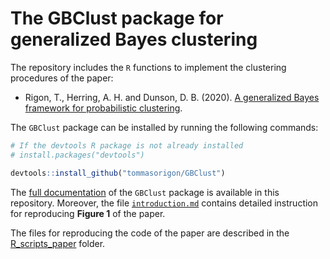 # The **GBClust** package for generalized Bayes clustering 

The repository includes the `R` functions to implement the clustering procedures of the paper:

* Rigon, T., Herring, A. H. and Dunson, D. B. (2020). [A generalized Bayes framework for probabilistic clustering](https://arxiv.org/abs/2006.05451).

The `GBClust` package can be installed by running the following commands:

```R
# If the devtools R package is not already installed
# install.packages("devtools")

devtools::install_github("tommasorigon/GBClust")
```

The [full documentation](https://github.com/tommasorigon/GBClust/raw/master/GBClust_0.0.2.pdf) of the `GBClust` package is available in this repository. Moreover, the file [`introduction.md`](tutorial/introduction.md) contains detailed instruction for reproducing **Figure 1** of the paper.

The files for reproducing the code of the paper are described in the [R_scripts_paper](https://github.com/tommasorigon/GBClust/tree/master/R_scripts_paper) folder. 